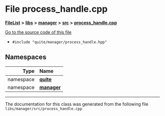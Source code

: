 

# File process\_handle.cpp



[**FileList**](files.md) **>** [**libs**](dir_6719ab1f1f7655efc2fa43f7eb574fd1.md) **>** [**manager**](dir_b048ed2415d89a3588bcd07e27f16f41.md) **>** [**src**](dir_acad3136c8ed89325e9252603ad8366c.md) **>** [**process\_handle.cpp**](process__handle_8cpp.md)

[Go to the source code of this file](process__handle_8cpp_source.md)



* `#include "quite/manager/process_handle.hpp"`













## Namespaces

| Type | Name |
| ---: | :--- |
| namespace | [**quite**](namespacequite.md) <br> |
| namespace | [**manager**](namespacequite_1_1manager.md) <br> |





















































------------------------------
The documentation for this class was generated from the following file `libs/manager/src/process_handle.cpp`

